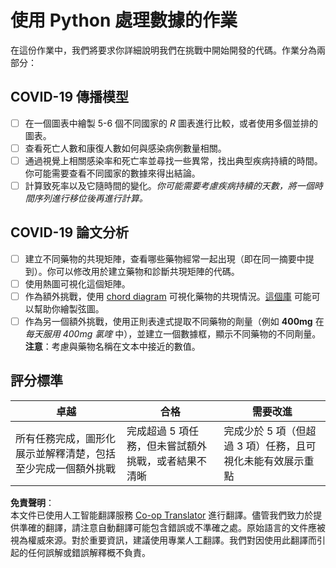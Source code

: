 <!--
CO_OP_TRANSLATOR_METADATA:
{
  "original_hash": "dc8f035ce92e4eaa078ab19caa68267a",
  "translation_date": "2025-08-25T16:31:23+00:00",
  "source_file": "2-Working-With-Data/07-python/assignment.md",
  "language_code": "hk"
}
-->
# 使用 Python 處理數據的作業

在這份作業中，我們將要求你詳細說明我們在挑戰中開始開發的代碼。作業分為兩部分：

## COVID-19 傳播模型

 - [ ] 在一個圖表中繪製 5-6 個不同國家的 *R* 圖表進行比較，或者使用多個並排的圖表。
 - [ ] 查看死亡人數和康復人數如何與感染病例數量相關。
 - [ ] 通過視覺上相關感染率和死亡率並尋找一些異常，找出典型疾病持續的時間。你可能需要查看不同國家的數據來得出結論。
 - [ ] 計算致死率以及它隨時間的變化。*你可能需要考慮疾病持續的天數，將一個時間序列進行移位後再進行計算。*

## COVID-19 論文分析

- [ ] 建立不同藥物的共現矩陣，查看哪些藥物經常一起出現（即在同一摘要中提到）。你可以修改用於建立藥物和診斷共現矩陣的代碼。
- [ ] 使用熱圖可視化這個矩陣。
- [ ] 作為額外挑戰，使用 [chord diagram](https://en.wikipedia.org/wiki/Chord_diagram) 可視化藥物的共現情況。[這個庫](https://pypi.org/project/chord/) 可能可以幫助你繪製弦圖。
- [ ] 作為另一個額外挑戰，使用正則表達式提取不同藥物的劑量（例如 **400mg** 在 *每天服用 400mg 氯喹* 中），並建立一個數據框，顯示不同藥物的不同劑量。**注意**：考慮與藥物名稱在文本中接近的數值。

## 評分標準

卓越 | 合格 | 需要改進
--- | --- | -- |
所有任務完成，圖形化展示並解釋清楚，包括至少完成一個額外挑戰 | 完成超過 5 項任務，但未嘗試額外挑戰，或者結果不清晰 | 完成少於 5 項（但超過 3 項）任務，且可視化未能有效展示重點

**免責聲明**：  
本文件已使用人工智能翻譯服務 [Co-op Translator](https://github.com/Azure/co-op-translator) 進行翻譯。儘管我們致力於提供準確的翻譯，請注意自動翻譯可能包含錯誤或不準確之處。原始語言的文件應被視為權威來源。對於重要資訊，建議使用專業人工翻譯。我們對因使用此翻譯而引起的任何誤解或錯誤解釋概不負責。